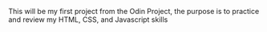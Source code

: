 This will be my first project from the Odin Project, the purpose is to practice and review my HTML, CSS, and Javascript skills